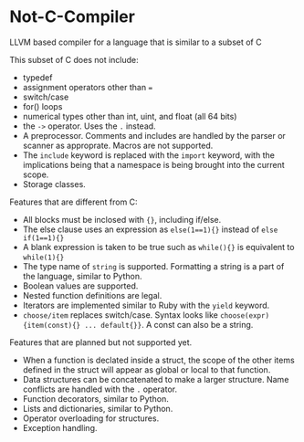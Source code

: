 # Not-C-Compiler
LLVM based compiler for a language that is similar to a subset of C

This subset of C does not include:
* typedef
* assignment operators other than ```=```
* switch/case
* for() loops
* numerical types other than int, uint, and float (all 64 bits)
* the ```->``` operator. Uses the ```.``` instead.
* A preprocessor. Comments and includes are handled by the parser or scanner as approprate. Macros are not supported.
* The ```include``` keyword is replaced with the ```import``` keyword, with the implications being that a namespace is being brought into the current scope.
* Storage classes.

Features that are different from C:
* All blocks must be inclosed with ```{}```, including if/else.
* The else clause uses an expression as ```else(1==1){}``` instead of ```else if(1==1){}```
* A blank expression is taken to be true such as ```while(){}``` is equivalent to ```while(1){}```
* The type name of ```string``` is supported. Formatting a string is a part of the language, similar to Python.
* Boolean values are supported.
* Nested function definitions are legal.
* Iterators are implemented similar to Ruby with the ```yield``` keyword.
* ```choose/item``` replaces switch/case. Syntax looks like ```choose(expr){item(const){} ... default{}}```. A const can also be a string.

Features that are planned but not supported yet.
* When a function is declated inside a struct, the scope of the other items defined in the struct will appear as global or local to that function.
* Data structures can be concatenated to make a larger structure. Name conflicts are handled with the ```.``` operator.
* Function decorators, similar to Python.
* Lists and dictionaries, similar to Python.
* Operator overloading for structures. 
* Exception handling.

